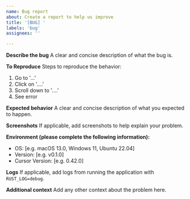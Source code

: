 ```yaml
---
name: Bug report
about: Create a report to help us improve
title: '[BUG] '
labels: 'bug'
assignees: ''

---
```


**Describe the bug**
A clear and concise description of what the bug is.

**To Reproduce**
Steps to reproduce the behavior:
1. Go to '...'
2. Click on '....'
3. Scroll down to '....'
4. See error

**Expected behavior**
A clear and concise description of what you expected to happen.

**Screenshots**
If applicable, add screenshots to help explain your problem.

**Environment (please complete the following information):**
 - OS: [e.g. macOS 13.0, Windows 11, Ubuntu 22.04]
 - Version: [e.g. v0.1.0]
 - Cursor Version: [e.g. 0.42.0]

**Logs**
If applicable, add logs from running the application with `RUST_LOG=debug`.

**Additional context**
Add any other context about the problem here.
